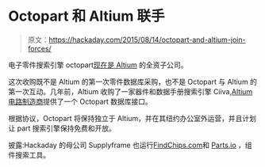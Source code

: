 # Octopart 和 Altium 联手

> 原文：<https://hackaday.com/2015/08/14/octopart-and-altium-join-forces/>

电子零件搜索引擎 octopart[现在是 Altium](https://blog.octopart.com/archives/2015/08/octopart-is-joining-altium-2) 的全资子公司。

这次收购既不是 Altium 的第一次零件数据库采购，也不是 Octopart 与 Altium 的第一次互动。几年前，Altium 收购了一家器件和数据手册搜索引擎 Ciiva,[Altium 电路制造商](http://www.circuitmaker.com)提供了一个 Octopart 数据库接口。

根据协议，Octopart 将保持独立于 Altium，并在其纽约办公室外运营，并且计划让 part 搜索引擎保持免费和开放。

披露:Hackaday 的母公司 Supplyframe 也运行[FindChips.com](http://findchips.com)和 [Parts.io](http://parts.io/) ，组件搜索工具。